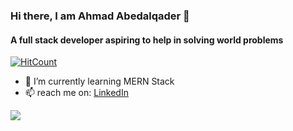### Hi there, I am Ahmad Abedalqader 👋
#### A full stack developer aspiring to help in solving world problems
[![HitCount](https://hits.dwyl.com/Ahmad-Abedalqader/Ahmad-Abedalqader.svg?style=flat&show=unique)](http://hits.dwyl.com/Ahmad-Abedalqader/Ahmad-Abedalqader)

- 🌱 I’m currently learning MERN Stack
- 📫 reach me on: [LinkedIn](https://www.linkedin.com/in/ahmad-abedalqader/)


<img src="https://github-readme-stats.vercel.app/api?username=Ahmad-Abedalqader&&show_icons=true&title_color=FFFF00&icon_color=FFFF00&text_color=daf7dc&bg_color=203613"/>
